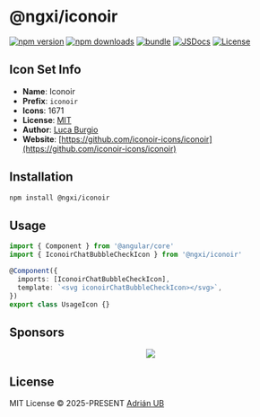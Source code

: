 # @ngxi/iconoir

[![npm version][npm-version-src]][npm-version-href]
[![npm downloads][npm-downloads-src]][npm-downloads-href]
[![bundle][bundle-src]][bundle-href]
[![JSDocs][jsdocs-src]][jsdocs-href]
[![License][license-src]][license-href]

## Icon Set Info

- **Name**: Iconoir
- **Prefix**: `iconoir`
- **Icons**: 1671
- **License**: [MIT](https://github.com/iconoir-icons/iconoir/blob/main/LICENSE)
- **Author**: [Luca Burgio](https://github.com/iconoir-icons/iconoir)
- **Website**: [https://github.com/iconoir-icons/iconoir](https://github.com/iconoir-icons/iconoir)

## Installation

```sh
npm install @ngxi/iconoir
```

## Usage

```ts
import { Component } from '@angular/core'
import { IconoirChatBubbleCheckIcon } from '@ngxi/iconoir'

@Component({
  imports: [IconoirChatBubbleCheckIcon],
  template: `<svg iconoirChatBubbleCheckIcon></svg>`,
})
export class UsageIcon {}
```

## Sponsors

<p align="center">
  <a href="https://cdn.jsdelivr.net/gh/adrian-ub/static/sponsors.svg">
    <img src='https://cdn.jsdelivr.net/gh/adrian-ub/static/sponsors.svg'/>
  </a>
</p>

## License

MIT License © 2025-PRESENT [Adrián UB](https://github.com/adrian-ub)

<!-- Badges -->

[npm-version-src]: https://img.shields.io/npm/v/@ngxi/iconoir?style=flat&colorA=080f12&colorB=1fa669
[npm-version-href]: https://npmjs.com/package/@ngxi/iconoir
[npm-downloads-src]: https://img.shields.io/npm/dm/@ngxi/iconoir?style=flat&colorA=080f12&colorB=1fa669
[npm-downloads-href]: https://npmjs.com/package/@ngxi/iconoir
[bundle-src]: https://img.shields.io/bundlephobia/minzip/@ngxi/iconoir?style=flat&colorA=080f12&colorB=1fa669&label=minzip
[bundle-href]: https://bundlephobia.com/result?p=@ngxi/iconoir
[license-src]: https://img.shields.io/npm/l/@ngxi/iconoir?style=flat&colorA=080f12&colorB=1fa669
[license-href]: https://github.com/adrian-ub/ngxi/blob/main/LICENSE
[jsdocs-src]: https://img.shields.io/badge/jsdocs-reference-080f12?style=flat&colorA=080f12&colorB=1fa669
[jsdocs-href]: https://www.jsdocs.io/package/@ngxi/iconoir
